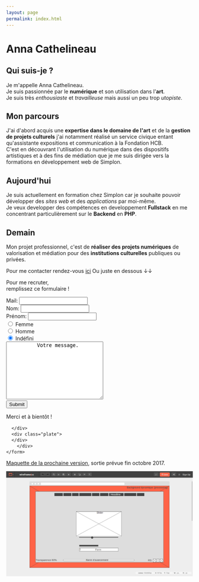 ```yaml
---
layout: page
permalink: index.html
---
```


# Anna Cathelineau 


## Qui suis-je ?

Je m'appelle Anna Cathelineau.<br>
Je suis passionnée par le **numérique** et son utilisation dans l'**art**.<br>
Je suis très *enthousiaste* et *travailleuse* mais aussi un peu trop *utopiste*.

## Mon parcours

J'ai d'abord acquis une **expertise dans le domaine de l'art** et de la **gestion de projets culturels** j'ai notamment réalisé un service civique entant qu'assistante expositions et communication à la Fondation HCB.<br>
C'est en découvrant l'utilisation du numérique dans des dispositifs artistiques et à des fins de médiation que je me suis dirigée vers la formations en développement web de Simplon.

## Aujourd'hui

Je suis actuellement en formation chez Simplon car je souhaite pouvoir développer des *sites web* et des *applications* par moi-même.<br>
Je veux developper des compétences en developpement **Fullstack** en me concentrant particulièrement sur le **Backend** en **PHP**.

## Demain

Mon projet professionnel, c'est de **réaliser des projets numériques** de valorisation et médiation pour des **institutions culturelles** publiques ou privées.

Pour me contacter rendez-vous [ici](burger.html) 
Ou juste en dessous ↓↓ 


<section>

   <form action="https://formspree.io/anna.cathelineau@gmail.com"
      method="POST">
    <div class="burger">
      <div class="bun-top">
        <p>Pour me recruter,<br>
        remplissez ce formulaire !
        </p>
      </div>
      <div class="cheese">
        Mail:
        <input type="text" name="mail">
      </div>
      <div class="tomato">
      </div>
      <div class="cheese">
        Nom:
        <input type="text" name="nom">
      </div>
      <div class="cheese">
        Prénom:
        <input type="text" name="prenom">
      </div>
      <div class="onion"></div>
      <div class="meatball">
        <input type="radio" name="gender" value="Femme" checked> 
          <label for="femme">Femme</label>
        </div>
      <div class="meatball">
        <input type="radio" name="gender" value="Homme" checked> 
          <label for="homme">Homme</label>
      </div>
      <div class="meatball">
        <input type="radio" name="gender" value="Autre" checked> 
          <label for="autre">Indéfini</label>
      </div>
      <div class="pickle"></div>
      <div class="patty">
        <textarea name="message" rows="10" cols="30">
          Votre message.
        </textarea> 
      </div>
      <div class="bun-bottom">
        <input type="submit" value="Submit">
        <p>Merci et à bientôt !</p>

      </div>
      <div class="plate">
      </div>
        </div>
    </form>

</section>



 [Maquette de la prochaine version](https://wireframe.cc/xx1nDJ), sortie prévue fin octobre 2017.

 <img src="maquette.png"> 


